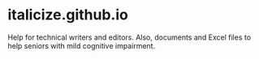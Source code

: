 # italicize.github.io

Help for technical writers and editors. Also, documents and Excel files to help seniors with mild cognitive impairment.
